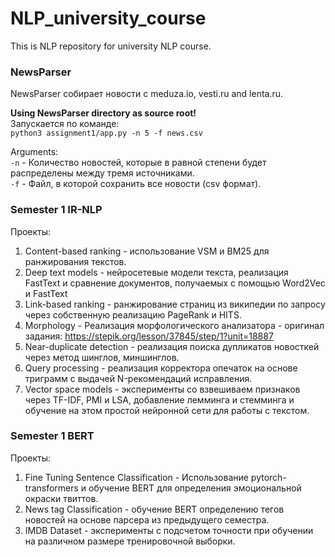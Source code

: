 # NLP_university_course
This is NLP repository for university NLP course.

### NewsParser
NewsParser собирает новости с meduza.io, vesti.ru and lenta.ru.

**Using NewsParser directory as source root!**  
Запускается по команде:  
<code>python3 assignment1/app.py -n 5 -f news.csv </code>

Arguments:  
<code>-n</code> - Количество новостей, которые в равной степени будет распределены между тремя источниками.   
<code>-f</code> - Файл, в которой сохранить все новости (csv формат).

### Semester 1 IR-NLP
Проекты:
1. Content-based ranking - использование VSM и BM25 для ранжирования текстов.
2. Deep text models - нейросетевые модели текста, реализация FastText и сравнение  документов, получаемых с помощью Word2Vec и FastText
3. Link-based ranking - ранжирование страниц из википедии по запросу через собственную реализацию PageRank и HITS.
4. Morphology - Реализация морфологического анализатора - оригинал задания: https://stepik.org/lesson/37845/step/1?unit=18887
5. Near-duplicate detection - реализация поиска дупликатов новосткей через метод шинглов, миншинглов. 
6. Query processing - реализация корректора опечаток на основе триграмм с выдачей N-рекомендаций исправления.
7. Vector space models - эксперименты со взвешиваем признаков через TF-IDF, PMI и LSA, добавление лемминга и стемминга и обучение на этом простой нейронной сети для работы с текстом. 

### Semester 1 BERT
Проекты:
1. Fine Tuning Sentence Classification - Использование pytorch-transformers и обучение BERT для определения эмоциональной окраски твиттов.
2. News tag Classification - обучение BERT определению тегов новостей на основе парсера из предыдущего семестра.
3. IMDB Dataset - эксперименты с подсчетом точности при обучении на различном размере тренировочной выборки.
